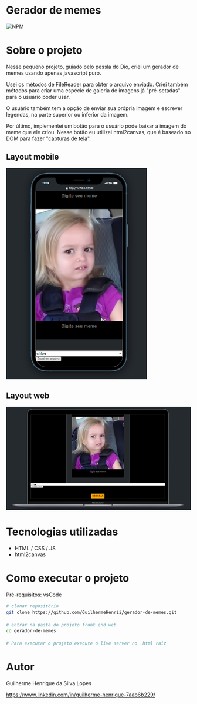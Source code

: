 # Gerador de memes
[![NPM](https://img.shields.io/npm/l/react)](https://github.com/GuilhermeHenrii/gerador-de-memes/blob/main/LICENSE)

# Sobre o projeto

Nesse pequeno projeto, guiado pelo pessla do Dio, criei um gerador de memes usando apenas javascript puro.

Usei os métodos de FileReader para obter o arquivo enviado. Criei também métodos para criar uma espécie de galeria de imagens já "pré-setadas" para o usuário poder usar.

O usuário também tem a opção de enviar sua própria imagem e escrever legendas, na parte superior ou inferior da imagem.

Por último, implementei um botão para o usuário pode baixar a imagem do meme que ele criou. Nesse botão eu utilizei html2canvas, que é baseado no DOM para fazer "capturas de tela".

## Layout mobile
![Mobile 1](./assets/geradorDeMeme-mobile.PNG)

## Layout web
![Web 1](./assets/geradorDeMeme-desktop.PNG)

# Tecnologias utilizadas
- HTML / CSS / JS 
- html2canvas

# Como executar o projeto
Pré-requisitos: vsCode

```bash
# clonar repositório
git clone https://github.com/GuilhermeHenrii/gerador-de-memes.git

# entrar na pasta do projeto front end web
cd gerador-de-memes

# Para executar o projeto execute o live server no .html raiz
```

# Autor

Guilherme Henrique da Silva Lopes

https://www.linkedin.com/in/guilherme-henrique-7aab6b229/
